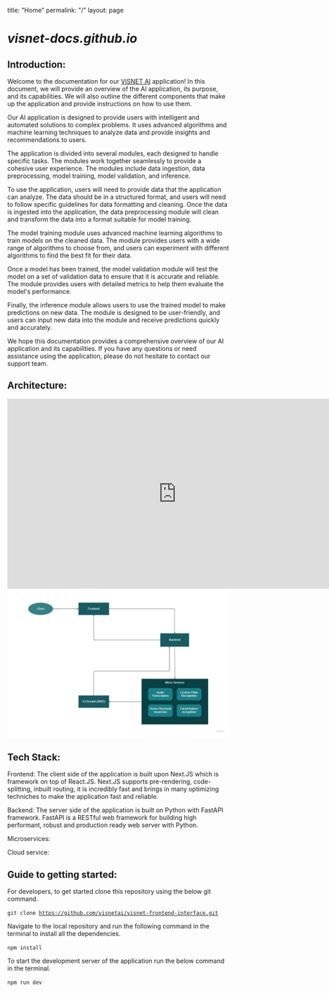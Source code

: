 title: "Home"
permalink: "/"
layout: page

*visnet-docs.github.io*
=====================


## Introduction:

Welcome to the documentation for our [ViSNET AI](https://visnetai.co/) application! In this document, we will provide an overview of the AI application, its purpose, and its capabilities. We will also outline the different components that make up the application and provide instructions on how to use them.

Our AI application is designed to provide users with intelligent and automated solutions to complex problems. It uses advanced algorithms and machine learning techniques to analyze data and provide insights and recommendations to users.

The application is divided into several modules, each designed to handle specific tasks. The modules work together seamlessly to provide a cohesive user experience. The modules include data ingestion, data preprocessing, model training, model validation, and inference.

To use the application, users will need to provide data that the application can analyze. The data should be in a structured format, and users will need to follow specific guidelines for data formatting and cleaning. Once the data is ingested into the application, the data preprocessing module will clean and transform the data into a format suitable for model training.

The model training module uses advanced machine learning algorithms to train models on the cleaned data. The module provides users with a wide range of algorithms to choose from, and users can experiment with different algorithms to find the best fit for their data.

Once a model has been trained, the model validation module will test the model on a set of validation data to ensure that it is accurate and reliable. The module provides users with detailed metrics to help them evaluate the model's performance.

Finally, the inference module allows users to use the trained model to make predictions on new data. The module is designed to be user-friendly, and users can input new data into the module and receive predictions quickly and accurately.

We hope this documentation provides a comprehensive overview of our AI application and its capabilities. If you have any questions or need assistance using the application, please do not hesitate to contact our support team.

## Architecture:

<iframe width="768" height="432" src="https://miro.com/app/embed/uXjVPhofS_U=/?pres=1&frameId=3458764547703090232&embedId=81715124679" frameborder="0" scrolling="no" allow="fullscreen; clipboard-read; clipboard-write" allowfullscreen></iframe>

<img src='./media/Architecture_Flowchart.jpg' alt='architecture flowchart' style='width:768px;'/>

## Tech Stack:

Frontend:
The client side of the application is built upon Next.JS which is framework on top of React.JS. Next.JS supports pre-rendering, code-splitting, inbuilt routing, it is incredibly fast and brings in many optimizing techniches to make the application fast and reliable.

Backend:
The server side of the application is built on Python with FastAPI framework. FastAPI is a RESTful web framework for building high performant, robust and production ready web server with Python.

Microservices:

Cloud service:


## Guide to getting started:

For developers, to get started clone this repository using the below git command.

<code>git clone https://github.com/visnetai/visnet-frontend-interface.git</code>

Navigate to the local repository and run the following command in the terminal to install all the dependencies.

<code>npm install</code>

To start the development server of the application run the below command in the terminal.

<code>npm run dev</code>
